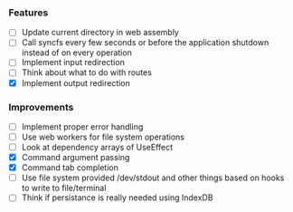 ### Features

- [ ] Update current directory in web assembly
- [ ] Call syncfs every few seconds or before the application shutdown instead of on every operation
- [ ] Implement input redirection
- [ ] Think about what to do with routes
- [X] Implement output redirection

### Improvements

- [ ] Implement proper error handling
- [ ] Use web workers for file system operations
- [ ] Look at dependency arrays of UseEffect
- [X] Command argument passing
- [X] Command tab completion
- [ ] Use file system provided /dev/stdout and other things based on hooks to write to file/terminal
- [ ] Think if persistance is really needed using IndexDB